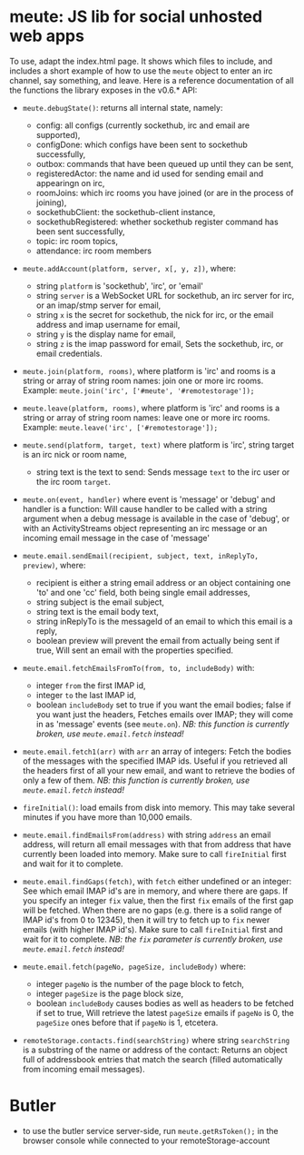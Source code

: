 meute: JS lib for social unhosted web apps
======

To use, adapt the index.html page. It shows which files to include,
and includes a short example of how to use the `meute`
object to enter an irc channel, say something, and leave. Here is a
reference documentation of all the functions the library exposes in
the v0.6.* API:

* `meute.debugState()`: returns all internal state, namely:
  *  config: all configs (currently sockethub, irc and email are supported),
  *  configDone: which configs have been sent to sockethub successfully,
  *  outbox: commands that have been queued up until they can be sent,
  *  registeredActor: the name and id used for sending email and appearingn on irc,
  *  roomJoins: which irc rooms you have joined (or are in the process of joining),
  *  sockethubClient: the sockethub-client instance,
  *  sockethubRegistered: whether sockethub register command has been sent successfully,
  *  topic: irc room topics,
  *  attendance: irc room members

* `meute.addAccount(platform, server, x[, y, z])`, where:
  * string `platform` is 'sockethub', 'irc', or 'email'
  * string `server` is a WebSocket URL for sockethub, an irc server for irc, or an imap/stmp server for email,
  * string `x` is the secret for sockethub, the nick for irc, or the email address and imap username for email,
  * string `y` is the display name for email,
  * string `z` is the imap password for email,
  Sets the sockethub, irc, or email credentials.

* `meute.join(platform, rooms)`, where platform is 'irc' and rooms is a string or array of string room names:
  join one or more irc rooms. Example: `meute.join('irc', ['#meute', '#remotestorage']);`

* `meute.leave(platform, rooms)`, where platform is 'irc' and rooms is a string or array of string room names:
  leave one or more irc rooms. Example: `meute.leave('irc', ['#remotestorage']);`

* `meute.send(platform, target, text)` where platform is 'irc', string target is an irc nick or room name,
  * string text is the text to send:
  Sends message `text` to the irc user or the irc room `target`.

* `meute.on(event, handler)` where event is 'message' or 'debug' and handler is a function:
  Will cause handler to be called with a string argument when a debug message is available in the case of 'debug',
  or with an ActivityStreams object representing an irc message or an incoming email message in the case of 'message'

* `meute.email.sendEmail(recipient, subject, text, inReplyTo, preview)`, where:
  * recipient is either a string email address or an object containing one 'to' and one 'cc' field, both being single
    email addresses,
  * string subject is the email subject,
  * string text is the email body text,
  * string inReplyTo is the messageId of an email to which this email is a reply,
  * boolean preview will prevent the email from actually being sent if true,
  Will sent an email with the properties specified.

* `meute.email.fetchEmailsFromTo(from, to, includeBody)` with:
  * integer `from` the first IMAP id,
  * integer `to` the last IMAP id,
  * boolean `includeBody` set to true if you want the email bodies; false if you want just the headers,
  Fetches emails over IMAP; they will come in as 'message' events (see `meute.on`). *NB: this function is
  currently broken, use `meute.email.fetch` instead!*

* `meute.email.fetch1(arr)` with `arr` an array of integers:
  Fetch the bodies of the messages with the specified IMAP ids. Useful if you retrieved all the headers first of
  all your new email, and want to retrieve the bodies of only a few of them. *NB: this function is
  currently broken, use `meute.email.fetch` instead!*

* `fireInitial()`: load emails from disk into memory. This may take several minutes if you have more than 10,000 emails.

* `meute.email.findEmailsFrom(address)` with string `address` an email address, will return all email messages with
  that from address that have currently been loaded into memory. Make sure to call `fireInitial` first and wait for
  it to complete.

* `meute.email.findGaps(fetch)`, with `fetch` either undefined or an integer: See which email IMAP id's are in memory,
  and where there are gaps. If you specify an integer `fix` value, then the first `fix` emails of the first gap will
  be fetched. When there are no gaps (e.g. there is a solid range of IMAP id's from 0 to 12345), then it will try to
  fetch up to `fix` newer emails (with higher IMAP id's). Make sure to call `fireInitial` first and wait for it to
  complete. *NB: the `fix` parameter is currently broken, use `meute.email.fetch` instead!*

* `meute.email.fetch(pageNo, pageSize, includeBody)` where:
  * integer `pageNo` is the number of the page block to fetch,
  * integer `pageSize` is the page block size,
  * boolean `includeBody` causes bodies as well as headers to be fetched if set to true,
  Will retrieve the latest `pageSize` emails if `pageNo` is 0, the `pageSize` ones before that if `pageNo` is 1, etcetera.

* `remoteStorage.contacts.find(searchString)` where string `searchString` is a substring of the name or address of the contact:
  Returns an object full of addressbook entries that match the search (filled automatically from incoming email messages).

# Butler

* to use the butler service server-side, run `meute.getRsToken();` in the browser console while connected to your remoteStorage-account
